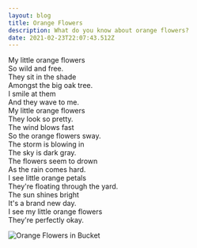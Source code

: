 ```yaml
---
layout: blog
title: Orange Flowers
description: What do you know about orange flowers?
date: 2021-02-23T22:07:43.512Z
---
```

My little orange flowers\
So wild and free.\
They sit in the shade\
Amongst the big oak tree.\
I smile at them\
And they wave to me.\
My little orange flowers\
They look so pretty.\
The wind blows fast\
So the orange flowers sway.\
The storm is blowing in\
The sky is dark gray.\
The flowers seem to drown\
As the rain comes hard.\
I see little orange petals\
They're floating through the yard.\
The sun shines bright\
It's a brand new day.\
I see my little orange flowers\
They're perfectly okay.

![Orange Flowers in Bucket](https://i.postimg.cc/KYShC8hX/orange-flowers.jpg)